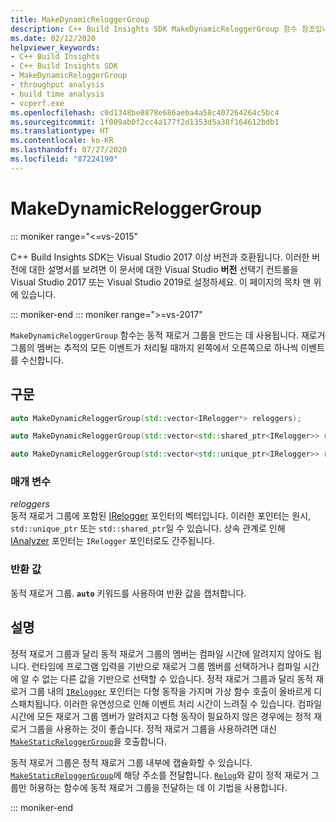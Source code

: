 ```yaml
---
title: MakeDynamicReloggerGroup
description: C++ Build Insights SDK MakeDynamicReloggerGroup 함수 참조입니다.
ms.date: 02/12/2020
helpviewer_keywords:
- C++ Build Insights
- C++ Build Insights SDK
- MakeDynamicReloggerGroup
- throughput analysis
- build time analysis
- vcperf.exe
ms.openlocfilehash: c0d1348be8878e686aeba4a58c407264264c5bc4
ms.sourcegitcommit: 1f009ab0f2cc4a177f2d1353d5a38f164612bdb1
ms.translationtype: HT
ms.contentlocale: ko-KR
ms.lasthandoff: 07/27/2020
ms.locfileid: "87224190"
---
```

# <a name="makedynamicreloggergroup"></a>MakeDynamicReloggerGroup

::: moniker range="<=vs-2015"

C++ Build Insights SDK는 Visual Studio 2017 이상 버전과 호환됩니다. 이러한 버전에 대한 설명서를 보려면 이 문서에 대한 Visual Studio **버전** 선택기 컨트롤을 Visual Studio 2017 또는 Visual Studio 2019로 설정하세요. 이 페이지의 목차 맨 위에 있습니다.

::: moniker-end
::: moniker range=">=vs-2017"

`MakeDynamicReloggerGroup` 함수는 동적 재로거 그룹을 만드는 데 사용됩니다. 재로거 그룹의 멤버는 추적의 모든 이벤트가 처리될 때까지 왼쪽에서 오른쪽으로 하나씩 이벤트를 수신합니다.

## <a name="syntax"></a>구문

```cpp
auto MakeDynamicReloggerGroup(std::vector<IRelogger*> reloggers);

auto MakeDynamicReloggerGroup(std::vector<std::shared_ptr<IRelogger>> reloggers);

auto MakeDynamicReloggerGroup(std::vector<std::unique_ptr<IRelogger>> reloggers);
```

### <a name="parameters"></a>매개 변수

*reloggers*\
동적 재로거 그룹에 포함된 [IRelogger](../other-types/irelogger-class.md) 포인터의 벡터입니다. 이러한 포인터는 원시, `std::unique_ptr` 또는 `std::shared_ptr`일 수 있습니다. 상속 관계로 인해 [IAnalyzer](../other-types/ianalyzer-class.md) 포인터는 `IRelogger` 포인터로도 간주됩니다.

### <a name="return-value"></a>반환 값

동적 재로거 그룹. **`auto`** 키워드를 사용하여 반환 값을 캡처합니다.

## <a name="remarks"></a>설명

정적 재로거 그룹과 달리 동적 재로거 그룹의 멤버는 컴파일 시간에 알려지지 않아도 됩니다. 런타임에 프로그램 입력을 기반으로 재로거 그룹 멤버를 선택하거나 컴파일 시간에 알 수 없는 다른 값을 기반으로 선택할 수 있습니다. 정적 재로거 그룹과 달리 동적 재로거 그룹 내의 [`IRelogger`](../other-types/irelogger-class.md) 포인터는 다형 동작을 가지며 가상 함수 호출이 올바르게 디스패치됩니다. 이러한 유연성으로 인해 이벤트 처리 시간이 느려질 수 있습니다. 컴파일 시간에 모든 재로거 그룹 멤버가 알려지고 다형 동작이 필요하지 않은 경우에는 정적 재로거 그룹을 사용하는 것이 좋습니다. 정적 재로거 그룹을 사용하려면 대신 [`MakeStaticReloggerGroup`](make-static-relogger-group.md)을 호출합니다.

동적 재로거 그룹은 정적 재로거 그룹 내부에 캡슐화할 수 있습니다. [`MakeStaticReloggerGroup`](make-static-relogger-group.md)에 해당 주소를 전달합니다. [`Relog`](relog.md)와 같이 정적 재로거 그룹만 허용하는 함수에 동적 재로거 그룹을 전달하는 데 이 기법을 사용합니다.

::: moniker-end

